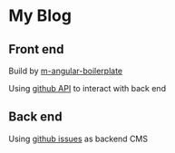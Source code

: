 # My Blog
## Front end
Build by [m-angular-boilerplate](https://github.com/martin-liu/m-angular-boilerplate)

Using [github API](https://developer.github.com/v3/) to interact with back end

## Back end
Using [github issues](https://github.com/martin-liu/martin-liu.github.io/issues) as backend CMS
